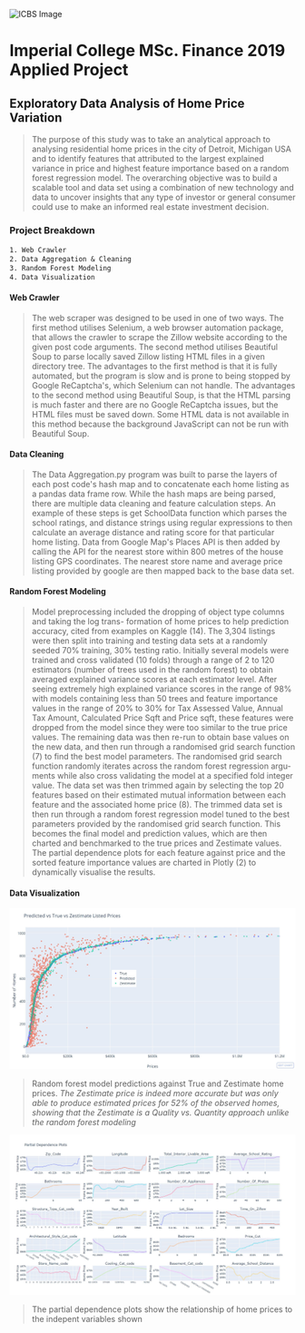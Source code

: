 ![ICBS Image](https://bs-main-prod.s3.amazonaws.com/business-school/wp-content/uploads/2015/07/ib-logo-retina.png)

<p align="center">
    <h1> Imperial College MSc. Finance 2019 Applied Project </h1>
</p>

## Exploratory Data Analysis of Home Price Variation

> The purpose of this study was to take an analytical approach to analysing residential home
prices in the city of Detroit, Michigan USA and to identify features that attributed to the
largest explained variance in price and highest feature importance based on a random forest
regression model. The overarching objective was to build a scalable tool and data set using
a combination of new technology and data to uncover insights that any type of investor or
general consumer could use to make an informed real estate investment decision.

### Project Breakdown

    1. Web Crawler
    2. Data Aggregation & Cleaning
    3. Random Forest Modeling
    4. Data Visualization
#### Web Crawler
> The web scraper was designed to be used in one of two ways. The first method utilises
Selenium, a web browser automation package, that allows the crawler to scrape the
Zillow website according to the given post code arguments. The second method utilises
Beautiful Soup to parse locally saved Zillow listing HTML files in a given directory tree.
The advantages to the first method is that it is fully automated, but the program is slow
and is prone to being stopped by Google ReCaptcha's, which Selenium can not handle. The
advantages to the second method using Beautiful Soup, is that the HTML parsing is much
faster and there are no Google ReCaptcha issues, but the HTML files must be saved down.
Some HTML data is not available in this method because the background JavaScript can
not be run with Beautiful Soup.

#### Data Cleaning
> The Data Aggregation.py program was built to parse the layers of each post code's hash map
and to concatenate each home listing as a pandas data frame row. While the hash maps are
being parsed, there are multiple data cleaning and feature calculation steps. An example of
these steps is get SchoolData function which parses the school ratings, and distance strings
using regular expressions to then calculate an average distance and rating score for that
particular home listing. Data from Google Map's Places API is then added by calling the
API for the nearest store within 800 metres of the house listing GPS coordinates. The
nearest store name and average price listing provided by google are then mapped back to
the base data set.

#### Random Forest Modeling
> Model preprocessing included the dropping of object type columns and taking the log trans-
formation of home prices to help prediction accuracy, cited from examples on Kaggle (14).
The 3,304 listings were then split into training and testing data sets at a randomly seeded
70% training, 30% testing ratio. Initially several models were trained and cross validated
(10 folds) through a range of 2 to 120 estimators (number of trees used in the random forest)
to obtain averaged explained variance scores at each estimator level.
After seeing extremely high explained variance scores in the range of 98% with models
containing less than 50 trees and feature importance values in the range of 20% to 30%
for Tax Assessed Value, Annual Tax Amount, Calculated Price Sqft and Price sqft, these
features were dropped from the model since they were too similar to the true price values.
The remaining data was then re-run to obtain base values on the new data, and then
run through a randomised grid search function (7) to find the best model parameters. The
randomised grid search function randomly iterates across the random forest regression argu-
ments while also cross validating the model at a specified fold integer value. The data set
was then trimmed again by selecting the top 20 features based on their estimated mutual
information between each feature and the associated home price (8).
The trimmed data set is then run through a random forest regression model tuned to the
best parameters provided by the randomised grid search function. This becomes the final
model and prediction values, which are then charted and benchmarked to the true prices and
Zestimate values. The partial dependence plots for each feature against price and the sorted
feature importance values are charted in Plotly (2) to dynamically visualise the results.

#### Data Visualization

![image](Detroit/Saved_Data/Photos/Model_Charts/True-pred-Zestimate.JPG)
> Random forest model predictions against True and Zestimate home prices. 
*The Zestimate price is indeed more accurate but was only able to produce estimated prices for 52% of the observed homes, showing that the Zestimate is a Quality vs. Quantity approach unlike the random forest modeling* 

![image](Detroit/Saved_Data/Photos/Model_Charts/pdp.JPG)
> The partial dependence plots show the relationship of home prices to the indepent variables shown


